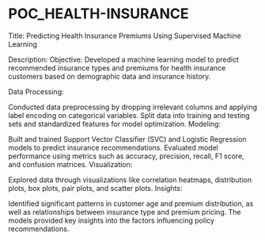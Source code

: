 # POC_HEALTH-INSURANCE

Title: Predicting Health Insurance Premiums Using Supervised Machine Learning

Description:
Objective: Developed a machine learning model to predict recommended insurance types and premiums for health insurance customers based on demographic data and insurance history.

Data Processing:

Conducted data preprocessing by dropping irrelevant columns and applying label encoding on categorical variables.
Split data into training and testing sets and standardized features for model optimization.
Modeling:

Built and trained Support Vector Classifier (SVC) and Logistic Regression models to predict insurance recommendations.
Evaluated model performance using metrics such as accuracy, precision, recall, F1 score, and confusion matrices.
Visualization:

Explored data through visualizations like correlation heatmaps, distribution plots, box plots, pair plots, and scatter plots.
Insights:

Identified significant patterns in customer age and premium distribution, as well as relationships between insurance type and premium pricing. The models provided key insights into the factors influencing policy recommendations.

